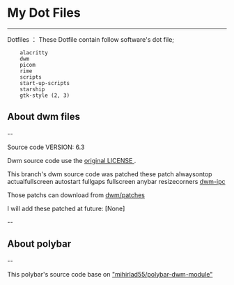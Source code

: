# My Dot Files

---

Dotfiles ：
These Dotfile contain follow software's dot file;

```
	alacritty
	dwm
	picom
	rime
	scripts
	start-up-scripts
	starship
	gtk-style (2, 3)
```

## About dwm files

-- 

Source code VERSION: 6.3

Dwm source code use the [ original LICENSE ](https://git.suckless.org/dwm/plain/LICENSE).

This branch's dwm source code was patched these patch
	alwaysontop
	actualfullscreen
	autostart
	fullgaps
	fullscreen
	anybar
	resizecorners
	[dwm-ipc](https://github.com/mihirlad55/dwm-ipc)

Those patchs can download from [dwm/patches]( dwm.suckless.org/dwm/patches )

I will add these patched at future:
	[None]

--

## About polybar

--

This polybar's source code base on ["mihirlad55/polybar-dwm-module"](https://github.com/mihirlad55/polybar-dwm-module)
